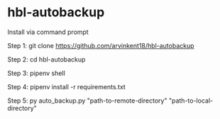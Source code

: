 # hbl-autobackup
Install via command prompt

Step 1: 
  git clone https://github.com/arvinkent18/hbl-autobackup
  
Step 2:
  cd hbl-autobackup
  
Step 3:
  pipenv shell
  
Step 4:
  pipenv install -r requirements.txt

Step 5:
  py auto_backup.py "path-to-remote-directory" "path-to-local-directory"
